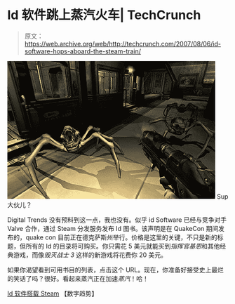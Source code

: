 # Id 软件跳上蒸汽火车| TechCrunch

> 原文：<https://web.archive.org/web/http://techcrunch.com/2007/08/06/id-software-hops-aboard-the-steam-train/>

![](img/5567f8c72e6344fdc2a6ee5c498eb8b3.png)
Sup 大伙儿？

Digital Trends 没有预料到这一点，我也没有。似乎 id Software 已经与竞争对手 Valve 合作，通过 Steam 分发服务发布 Id 图书。该声明是在 QuakeCon 期间发布的，quake con 目前正在德克萨斯州举行。价格是这里的关键，不只是新的标题，但所有的 Id 的目录将可购买。你只需花 5 美元就能买到*指挥官基恩*和其他经典游戏，而像*毁灭战士 3* 这样的新游戏将花费你 20 美元。

如果你渴望看到可用书目的列表，点击这个 URL。现在，你准备好接受史上最烂的笑话了吗？很好。看起来蒸汽正在加速*蒸汽*！哈！

[Id 软件搭载 Steam](https://web.archive.org/web/20141013080930/http://news.digitaltrends.com/news/story/13781/id_software_gets_on_board_with_steam) 【数字趋势】